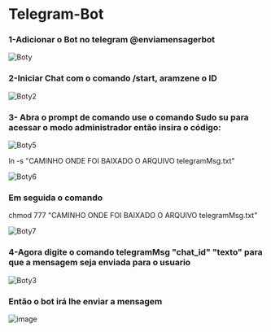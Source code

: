 # Telegram-Bot

<h3>1-Adicionar o Bot no telegram @enviamensagerbot </h3>

![Boty](https://user-images.githubusercontent.com/43317376/94194873-a9713f00-fe88-11ea-9d01-3a053d2cb9e0.png)

<h3>2-Iniciar Chat com o comando /start, aramzene o ID</h3>

![Boty2](https://user-images.githubusercontent.com/43317376/94195197-1553a780-fe89-11ea-98aa-cdf4b6a49eca.png)


<h3>3- Abra o prompt de comando use o comando Sudo su para acessar o modo administrador então insira o código:</h3>

![Boty5](https://user-images.githubusercontent.com/43317376/94198265-64034080-fe8d-11ea-82db-2a6e42bc5227.png)

ln -s "CAMINHO ONDE FOI BAIXADO O ARQUIVO telegramMsg.txt"

![Boty6](https://user-images.githubusercontent.com/43317376/94198390-96ad3900-fe8d-11ea-8eba-e296d778540b.png)

<h3>Em seguida o comando</h3>

chmod 777 "CAMINHO ONDE FOI BAIXADO O ARQUIVO telegramMsg.txt"

![Boty7](https://user-images.githubusercontent.com/43317376/94198605-e2f87900-fe8d-11ea-8ead-dc8625cb15a1.png)


<h3>4-Agora digite o comando telegramMsg "chat_id" "texto" para que a mensagem seja enviada para o usuario</h3>

![Boty3](https://user-images.githubusercontent.com/43317376/94196333-952e4180-fe8a-11ea-92c8-a444e8e887bf.png)

<h3>Então o bot irá lhe enviar a mensagem</h3>

![image](https://user-images.githubusercontent.com/43317376/94196374-a24b3080-fe8a-11ea-9f61-de8057bbb33e.png)

